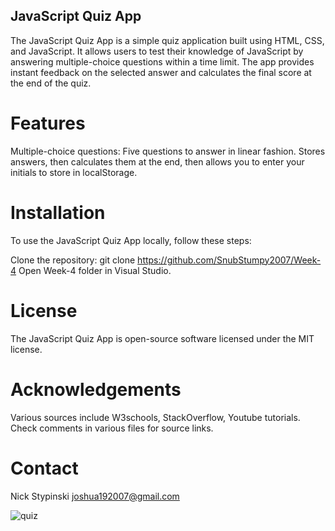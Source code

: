 ## JavaScript Quiz App
The JavaScript Quiz App is a simple quiz application built using HTML, CSS, and JavaScript. It allows users to test their knowledge of JavaScript by answering multiple-choice questions within a time limit. The app provides instant feedback on the selected answer and calculates the final score at the end of the quiz.

# Features
Multiple-choice questions: Five questions to answer in linear fashion.  Stores answers, then calculates them at the end, then allows you to enter your initials to store in localStorage.

# Installation
To use the JavaScript Quiz App locally, follow these steps:

Clone the repository: git clone https://github.com/SnubStumpy2007/Week-4
Open Week-4 folder in Visual Studio.

# License
The JavaScript Quiz App is open-source software licensed under the MIT license.

# Acknowledgements
Various sources include W3schools, StackOverflow, Youtube tutorials.  Check comments in various files for source links.

# Contact
Nick Stypinski 
joshua192007@gmail.com

![quiz](https://github.com/SnubStumpy2007/Week-4/assets/25469843/bfa765b5-be3a-4d8f-8a26-75c24d1cee09)
